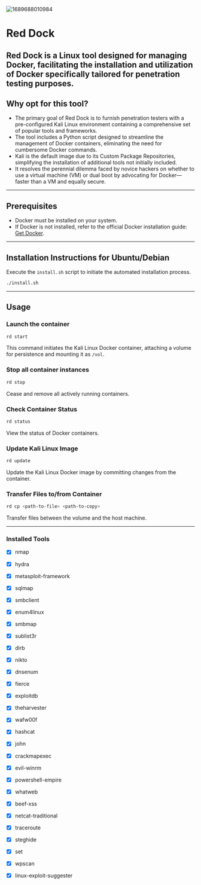 ![1689688010984](https://github.com/B4PHOM3T/Red-Dock/assets/89618500/6b7fe5bd-e07c-4305-a68d-6290b0f20bf4)


# Red Dock
Red Dock is a Linux tool designed for managing Docker, facilitating the installation and utilization of Docker specifically tailored for penetration testing purposes.
---
## Why opt for this tool?
- The primary goal of Red Dock is to furnish penetration testers with a pre-configured Kali Linux environment containing a comprehensive set of popular tools and frameworks.
- The tool includes a Python script designed to streamline the management of Docker containers, eliminating the need for cumbersome Docker commands.
- Kali is the default image due to its Custom Package Repositories, simplifying the installation of additional tools not initially included.
- It resolves the perennial dilemma faced by novice hackers on whether to use a virtual machine (VM) or dual boot by advocating for Docker—faster than a VM and equally secure.
---
## Prerequisites
- Docker must be installed on your system.
- If Docker is not installed, refer to the official Docker installation guide: [Get Docker](https://docs.docker.com/get-docker/).
---
## Installation Instructions for Ubuntu/Debian
Execute the `install.sh` script to initiate the automated installation process.
```bash
./install.sh
```
---
## Usage

### Launch the container

```bash
rd start
```
This command initiates the Kali Linux Docker container, attaching a volume for persistence and mounting it as `/vol`.

### Stop all container instances

```bash
rd stop
```
Cease and remove all actively running containers.

### Check Container Status

```bash
rd status
```
View the status of Docker containers.

### Update Kali Linux Image

```bash
rd update
```
Update the Kali Linux Docker image by committing changes from the container.

### Transfer Files to/from Container

```bash
rd cp <path-to-file> <path-to-copy>
```
Transfer files between the volume and the host machine.

---
### Installed Tools
- [x] nmap
- [x] hydra
- [x] metasploit-framework
- [x] sqlmap
- [x] smbclient
- [x] enum4linux
- [x] smbmap
- [x] sublist3r
- [x] dirb
- [x] nikto
- [x] dnsenum
- [x] fierce
- [x] exploitdb
- [x] theharvester
- [x] wafw00f
- [x] hashcat
- [x] john
- [x] crackmapexec
- [x] evil-winrm
- [x] powershell-empire
- [x] whatweb
- [x] beef-xss
- [x] netcat-traditional
- [x] traceroute
- [x] steghide
- [x] set
- [x] wpscan
- [x] linux-exploit-suggester

